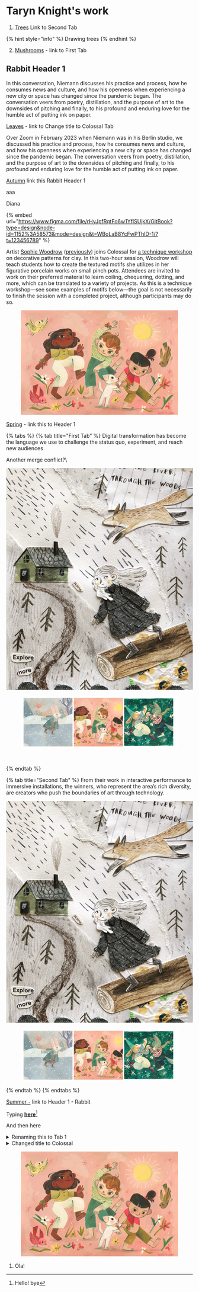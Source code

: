# Taryn Knight's work

1. [Trees](taryn-knights-work.md#second-tab) Link to Second Tab

{% hint style="info" %}
Drawing trees
{% endhint %}

2. [Mushrooms](taryn-knights-work.md#first-tab) - link to First Tab

## Rabbit Header 1

In this conversation, Niemann discusses his practice and process, how he consumes news and culture, and how his openness when experiencing a new city or space has changed since the pandemic began. The conversation veers from poetry, distillation, and the purpose of art to the downsides of pitching and finally, to his profound and enduring love for the humble act of putting ink on paper.

[Leaves](taryn-knights-work.md#changed-title-to-colossal) - link to Change title to Colossal Tab

Over Zoom in February 2023 when Niemann was in his Berlin studio, we discussed his practice and process, how he consumes news and culture, and how his openness when experiencing a new city or space has changed since the pandemic began. The conversation veers from poetry, distillation, and the purpose of art to the downsides of pitching and finally, to his profound and enduring love for the humble act of putting ink on paper.

[Autumn](taryn-knights-work.md#rabbit-header-1) link this Rabbit Header 1

aaa

Diana

{% embed url="https://www.figma.com/file/rHyJpfRqtFo6w1YfISUjkX/GitBook?type=design&node-id=1152%3A58573&mode=design&t=WBoLaB8YcFwPThlD-1/?t=123456789" %}

Artist [Sophie Woodrow](https://sophiewoodrow.co.uk/) ([previously](https://www.thisiscolossal.com/tags/sophie-woodrow/)) joins Colossal for [a technique workshop](https://colossal.shop/collections/workshops/products/a-colossal-workshop-decorative-clay-techniques-with-sophie-woodrow) on decorative patterns for clay. In this two-hour session, Woodrow will teach students how to create the textured motifs she utilizes in her figurative porcelain works on small pinch pots. Attendees are invited to work on their preferred material to learn coiling, chequering, dotting, and more, which can be translated to a variety of projects. As this is a technique workshop—see some examples of motifs below—the goal is not necessarily to finish the session with a completed project, although participants may do so.

<figure><img src=".gitbook/assets/TheSpringDance_WS.jpeg" alt=""><figcaption></figcaption></figure>

[Spring](taryn-knights-work.md#rabbit-header-1) - link this to Header 1

{% tabs %}
{% tab title="First Tab" %}
Digital transformation has become the language we use to challenge the status quo, experiment, and reach new audiences

Another merge conflict?\\

![](<.gitbook/assets/CleanShot 2023-02-28 at 17.12.36@2x (1).png>)

<figure><img src=".gitbook/assets/CleanShot 2023-01-25 at 19.27.15@2x.png" alt=""><figcaption><p><br></p></figcaption></figure>
{% endtab %}

{% tab title="Second Tab" %}
From their work in interactive performance to immersive installations, the winners, who represent the area’s rich diversity, are creators who push the boundaries of art through technology.

![](<.gitbook/assets/CleanShot 2023-02-28 at 17.12.36@2x.png>)

<figure><img src=".gitbook/assets/CleanShot 2023-01-25 at 19.27.15@2x.png" alt=""><figcaption></figcaption></figure>
{% endtab %}
{% endtabs %}

[Summer](taryn-knights-work.md#rabbit)[ -](taryn-knights-work.md#rabbit-header-1) link to Header 1 - Rabbit

Typing [**here**](#user-content-fn-1)[^1]

And then here

<details>

<summary>Renaming this to Tab 1</summary>

### Hello!

wsdckjwedns

shbckwedjsn

dbwhjsdbzjx

Digital transformation has become the language we use to challenge the status quo, experiment, and reach new audiences. For artists and art organizations, it’s the next frontier. That’s why [Knight Foundation](https://kng.ht/3SeZGxe) awarded a total of $500,000 to winners of the Knight New Work challenge. It’s an effort to accelerate the integration of technology with the arts to offer communities greater access and foster meaningful connections between people and place.

</details>

<details>

<summary>Changed title to Colossal</summary>

1. OK
2. Cat
3. Dog

</details>

<figure><img src=".gitbook/assets/TheSpringDance_WS.jpeg" alt=""><figcaption></figcaption></figure>

1. Ola!

[^1]: Hello! bye
